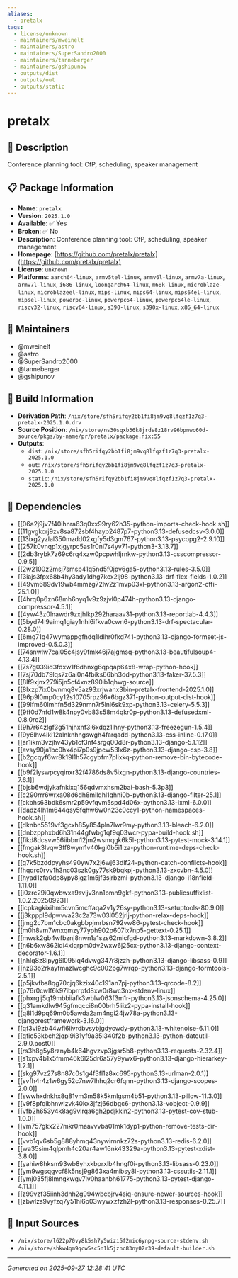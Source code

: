 ```yaml
---
aliases:
  - pretalx
tags:
  - license/unknown
  - maintainers/mweinelt
  - maintainers/astro
  - maintainers/SuperSandro2000
  - maintainers/tanneberger
  - maintainers/gshipunov
  - outputs/dist
  - outputs/out
  - outputs/static
---
```


# pretalx

## 📝 Description

Conference planning tool: CfP, scheduling, speaker management

## 📋 Package Information

- **Name**: `pretalx`
- **Version**: `2025.1.0`
- **Available**: ✅ Yes
- **Broken**: ✅ No
- **Description**: Conference planning tool: CfP, scheduling, speaker management
- **Homepage**: [https://github.com/pretalx/pretalx](https://github.com/pretalx/pretalx)
- **License**: `unknown`
- **Platforms**: `aarch64-linux`, `armv5tel-linux`, `armv6l-linux`, `armv7a-linux`, `armv7l-linux`, `i686-linux`, `loongarch64-linux`, `m68k-linux`, `microblaze-linux`, `microblazeel-linux`, `mips-linux`, `mips64-linux`, `mips64el-linux`, `mipsel-linux`, `powerpc-linux`, `powerpc64-linux`, `powerpc64le-linux`, `riscv32-linux`, `riscv64-linux`, `s390-linux`, `s390x-linux`, `x86_64-linux`
## 👥 Maintainers

- @mweinelt
- @astro
- @SuperSandro2000
- @tanneberger
- @gshipunov


## 🔧 Build Information

- **Derivation Path**: `/nix/store/sfh5rifqy2bb1fi8jm9vq8lfqzf1z7q3-pretalx-2025.1.0.drv`
- **Source Position**: `/nix/store/ns30sqxb36k8jrds8z18rv96bpnwc60d-source/pkgs/by-name/pr/pretalx/package.nix:55`
- **Outputs**:
  - `dist`:  `/nix/store/sfh5rifqy2bb1fi8jm9vq8lfqzf1z7q3-pretalx-2025.1.0`
  - `out`:  `/nix/store/sfh5rifqy2bb1fi8jm9vq8lfqzf1z7q3-pretalx-2025.1.0`
  - `static`:  `/nix/store/sfh5rifqy2bb1fi8jm9vq8lfqzf1z7q3-pretalx-2025.1.0`

## 🔗 Dependencies

- [[06a2j9jv7f40ihnra63q0xx99ry62h35-python-imports-check-hook.sh]]
- [[11gvgkcrj9zv8sa872sbf4hayp2487p7-python3.13-defusedcsv-3.0.0]]
- [[13ixg2yzlal350mzdd02xgfy5d3gm767-python3.13-psycopg2-2.9.10]]
- [[257k0vnqp1xjgyrpc5as1r0nl7s4yv71-python3-3.13.7]]
- [[2db3rybk7z69c6rq4xzw0pcpwhljrnkw-python3.13-csscompressor-0.9.5]]
- [[2w2100z2msj7smsp41q5nd5f0jpv6ga5-python3.13-rules-3.5.0]]
- [[3iajs3fpx68b4hy3ady1dhg7kcx2lj98-python3.13-drf-flex-fields-1.0.2]]
- [[49vm689dv19wb4mmzg72lw2z1mvp03xl-python3.13-argon2-cffi-25.1.0]]
- [[4hrq0p6zn68mh6nyq1v9z9zjvl0p474h-python3.13-django-compressor-4.5.1]]
- [[4yw43z0lnawdr9zxjhlkp292haraav31-python3.13-reportlab-4.4.3]]
- [[5byd74l9aimq1giay1nhl6ifkva0cwn6-python3.13-drf-spectacular-0.28.0]]
- [[6mg71q47wymappgfhdq1ldlhr0fkd741-python3.13-django-formset-js-improved-0.5.0.3]]
- [[74snwlw7cal05c4jsy9fmk46j7ajgmsq-python3.13-beautifulsoup4-4.13.4]]
- [[7s7g039id3fdxw1f6dhnxg6qpqap64x8-wrap-python-hook]]
- [[7sj70db79lqs7z6ai0n4fbiks66bh3dd-python3.13-faker-37.5.3]]
- [[8lf9xjnx279i5jn5cf4xnz890ib1qhwg-source]]
- [[8lxzp7ix0bvnmq8v5az93xrjwanx3bin-pretalx-frontend-2025.1.0]]
- [[96p9l0mp0cy12s10705rpz96x6bgz371-python-output-dist-hook]]
- [[99lfm60lmhfn5d329nmn7r5lnl6sk9xp-python3.13-celery-5.5.3]]
- [[9ff0d7nfd1w8k4npy0vb83s58m4qkr0p-python3.13-defusedxml-0.8.0rc2]]
- [[9h7r64zlgf3g51hjhxnf3i6xdqz1lhny-python3.13-freezegun-1.5.4]]
- [[9y6lhv4iki12alnknhngswgh4farqadd-python3.13-css-inline-0.17.0]]
- [[ar1ikm3vzjhv43yb1cf3nf4srgq00d8r-python3.13-django-5.1.12]]
- [[avsy90ja1bc0hx4pi7p0s9jpcw53lx6z-python3.13-django-csp-3.8]]
- [[b2gcqyf6wr8k19l1h57cgybfm7plixkq-python-remove-bin-bytecode-hook]]
- [[b9f2lyswpcyqinxr32f4786ds8v5ixgn-python3.13-django-countries-7.6.1]]
- [[bjsb6wdjykafnkixq156qdvmxhsm2bai-bash-5.3p3]]
- [[c290rrr6wrxa08d6dh8milqhl1qhni0b-python3.13-django-filter-25.1]]
- [[ckbhs63bdk6smr2p59vfqvm5spd4d06x-python3.13-lxml-6.0.0]]
- [[dadz4lh1m644qsy5fqhw6w0n23c0ccy1-python-namespaces-hook.sh]]
- [[dknbn5519vf3gcxh85y854pln7lwr9my-python3.13-bleach-6.2.0]]
- [[dnbzpphxbd6h31n44gfwbg1qf9q03wcr-pypa-build-hook.sh]]
- [[fikd8dcsvw56iibbm12jm2wsmqgk6k5l-python3.13-pytest-mock-3.14.1]]
- [[fmgak3lvqw3ff8wym1v40kgi0b5i1iza-python-runtime-deps-check-hook.sh]]
- [[g7k5bzddpyyhs490yw7x2j6wj63dlf24-python-catch-conflicts-hook]]
- [[hqqrc0rvv1h3nc03szk0gy77sk9bqkpj-python3.13-zxcvbn-4.5.0]]
- [[hyad1zfa0dp8ypy8jgz1m5jf3sjrbzmi-python3.13-django-i18nfield-1.11.0]]
- [[i0zrc29i0qwbwxa9svijv3nn1bmn9gkf-python3.13-publicsuffixlist-1.0.2.20250923]]
- [[icpkagkixihm5cvn5mcffaqa2v1y26sy-python3.13-setuptools-80.9.0]]
- [[j3kpppl9dpwvva23c2a73w03l052jrlj-python-relax-deps-hook]]
- [[jmg2c7bm1cbc0akgbbpjmrbsn792vw86-pytest-check-hook]]
- [[m0h8vm7wnxqmzy77yph902p607lx7np5-gettext-0.25.1]]
- [[mwsk2gb4wfbznj8nwn1a1szs62micfgd-python3.13-markdown-3.8.2]]
- [[n6b6xw862idi4xlqrpm0dv2wxw6j25cx-python3.13-django-context-decorator-1.6.1]]
- [[nhlq8z8ipyg6l095iq4dvwg347r8jzzh-python3.13-django-libsass-0.9]]
- [[nz93b2rkayfmazlwcghc9c002pg7wrqp-python3.13-django-formtools-2.5.1]]
- [[p5jkvfbs8qg70cjq6kzix40c191an7pj-python3.13-qrcode-8.2]]
- [[p76r0cwlf6k97ibprrpfd8xw0r8wc3nx-stdenv-linux]]
- [[phxrgij5q19mbbiiafk3wblw063f3m1r-python3.13-jsonschema-4.25.0]]
- [[q31amkdlw945gfmqcci8n00brh5liiz2-pypa-install-hook]]
- [[q8l1d9pq69m0b5awda2am4ngi24jw78a-python3.13-djangorestframework-3.16.0]]
- [[qf3vi9zb44wfi6iivrdbvsybjgdycwdy-python3.13-whitenoise-6.11.0]]
- [[qfic53kbch2jqpl9i31yf9a35i340f2b-python3.13-python-dateutil-2.9.0.post0]]
- [[rs3h8g5y8rznyb4k64hgvzvp3jgsr5b8-python3.13-requests-2.32.4]]
- [[s1xpv4b1x5fmm46k6l25dr6a57y9ywx6-python3.13-django-hierarkey-1.2.1]]
- [[skg97vz27s8n87c0s1g4f3fl1z8xc695-python3.13-urlman-2.0.1]]
- [[svfh4r4z1w6gy52c7nw7lhhq2cr6fqnn-python3.13-django-scopes-2.0.0]]
- [[swwhxdnkhx8q81vm3m58k5kmlgsm4b51-python3.13-pillow-11.3.0]]
- [[v9f8pfqibhnwlzvk40kx3jfzj66dbgc6-python3.13-vobject-0.9.9]]
- [[vfb2h653y4k8ag9vlrqa6gh2pdjkkin2-python3.13-pytest-cov-stub-1.0.0]]
- [[vm757gkx227mkr0maavvvba01mk1dyp1-python-remove-tests-dir-hook]]
- [[vvb1qv6sb5g888yhmq43nywirnnkz72s-python3.13-redis-6.2.0]]
- [[wa35sim4qlpmh4c20ar4aw16nk43329a-python3.13-pytest-xdist-3.8.0]]
- [[yahiw8hksm93wb8yhxkbprxlb4hngf0i-python3.13-libsass-0.23.0]]
- [[ym9wgsqgvcf8k5nsj9g863xa4mibsy8l-python3.13-cssutils-2.11.1]]
- [[ymj035fj8lmngkwgv7lv0haanbh61775-python3.13-pytest-django-4.11.1]]
- [[z99vzf35iinh3dnh2g994wbcbjrv4siq-ensure-newer-sources-hook]]
- [[zbwlzs9vyfzq7y51hi6p03wywxzfzh2l-python3.13-responses-0.25.7]]

## 📁 Input Sources

- `/nix/store/l622p70vy8k5sh7y5wizi5f2mic6ynpg-source-stdenv.sh`
- `/nix/store/shkw4qm9qcw5sc5n1k5jznc83ny02r39-default-builder.sh`

---
*Generated on 2025-09-27 12:28:41 UTC*
